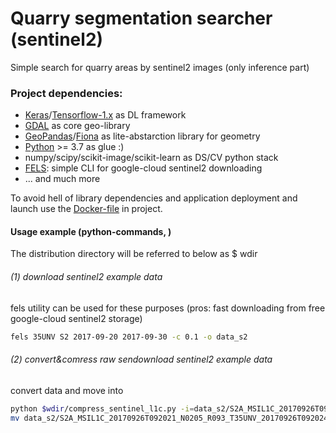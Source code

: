# Quarry segmentation searcher (sentinel2)

Simple search for quarry areas by sentinel2
images (only inference part)

### Project dependencies:
 - [Keras](keras.io)/[Tensorflow-1.x](www.tensorflow.org) as DL framework 
 - [GDAL](gdal.org) as core geo-library
 - [GeoPandas](geopandas.org)/[Fiona](fiona.readthedocs.io) as lite-abstarction library for geometry
 - [Python](python.org) >= 3.7 as glue :) 
 - numpy/scipy/scikit-image/scikit-learn as DS/CV python stack
 - [FELS](https://github.com/vascobnunes/fetchLandsatSentinelFromGoogleCloud): simple CLI for google-cloud sentinel2 downloading
 - ... and much more

To avoid hell of library dependencies and
application deployment and launch use the
[Docker-file](docker/readme_docker.md) in project.


#### Usage example (python-commands, )
The distribution directory will be referred to below as $ wdir


###### (1) download sentinel2 example data
fels utility can be used for these purposes
(pros: fast downloading from free google-cloud sentinel2 storage)

```bash
fels 35UNV S2 2017-09-20 2017-09-30 -c 0.1 -o data_s2
```

###### (2) convert&comress raw sendownload sentinel2 example data
convert data and move into 

```bash
python $wdir/compress_sentinel_l1c.py -i=data_s2/S2A_MSIL1C_20170926T092021_N0205_R093_T35UNV_20170926T092024.SAFE/GRANULE/L1C_T35UNV_A011816_20170926T092024/IMG_DATA
mv data_s2/S2A_MSIL1C_20170926T092021_N0205_R093_T35UNV_20170926T092024.SAFE/GRANULE/L1C_T35UNV_A011816_20170926T092024/IMG_DATA/s2_u8.jp2 $wdir/s2_u8_35UNV_2017-09-26.jp2

```